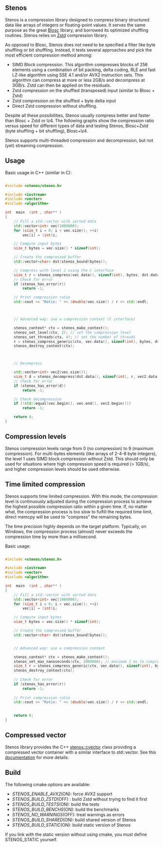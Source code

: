 Stenos
------

Stenos is a compression library designed to compress binary structured data like arrays of integers or floating-point values. It serves the same purpose as the great <a href="https://github.com/Blosc/c-blosc2/tree/main">Blosc</a> library, and borrowed its optimized shuffling routines. 
Stenos relies on <a href="https://github.com/facebook/Zstd">Zstd</a> compression library.

As opposed to Blosc, Stenos does not need to be specified a filter like byte shuffling or bit shuffling. Instead, it tests several approaches and pick the most efficient compression method among:
-	SIMD Block compression. This algorithm compresses blocks of 256 elements using a combination of bit packing, delta coding, RLE and fast LZ-like algorithm using SSE 4.1 and/or AVX2 instruction sets. This algorithm can compress at more or less 2GB/s and decompress at 3GB/s. Zstd can then be applied on the residuals.
-	Zstd compression on the shuffled (transposed) input (similar to Blosc + Zstd)
-	Zstd compression on the shuffled + byte delta input
-	Direct Zstd compression without shuffling.

Despite all these possibilities, Stenos usually compress better and faster than Blosc + Zstd or lz4. The following graphs show the compression ratio versus speed for different types of data and testing Stenos, Blosc+Zstd (byte shuffling + bit shuffling), Blosc+lz4.

Stenos supports multi-threaded compression and decompression, but not (yet) streaming compression.


Usage
-----

Basic usage in C++ (similar in C):

```cpp

#include <stenos/stenos.h>

#include <iostream>
#include <vector>
#include <algorithm>

int  main  (int , char** )
{
	// Fill a std::vector with sorted data
	std::vector<int> vec(1000000);
	for (size_t i = 0; i < vec.size(); ++i)
		vec[i] = (int)i;

	// Compute input bytes
	size_t bytes = vec.size() * sizeof(int);

	// Create the compressed buffer
	std::vector<char> dst(stenos_bound(bytes));

	// Compress with level 2 using the C interface
	size_t r = stenos_compress(vec.data(), sizeof(int), bytes, dst.data(), dst.size(), 2);
	// Check for error
	if (stenos_has_error(r))
		return -1;

	// Print compression ratio
	std::cout << "Ratio: " << (double)vec.size() / r << std::endl;



	// Advanced way: use a compression context (C interface)

	stenos_context* ctx = stenos_make_context();
	stenos_set_level(ctx, 2); // set the compression level
	stenos_set_threads(ctx, 4); // set the number of threads
	r = stenos_compress_generic(ctx, vec.data(), sizeof(int), bytes, dst.data(), dst.size());
	stenos_destroy_context(ctx);



	// Decompress

	std::vector<int> vec2(vec.size());
	size_t d = stenos_decompress(dst.data(), sizeof(int), r, vec2.data(), bytes);
	// Check for error
	if (stenos_has_error(d))
		return -1;

	// Check decompression
	if (!std::equal(vec.begin(), vec.end(), vec2.begin()))
		return -1;

	return 0;
}

```


Compression levels
------------------

Stenos compression levels range from 0 (no compression) to 9 (maximum compression).
For multi-bytes elements (like arrays of 2-4-8 byte integers), the level 1 uses SIMD block compression without Zstd. This should only be used for situations where high compression speed is required (> 1GB/s), and higher compression levels should be used otherwise.


Time limited compression
------------------------

Stenos supports time limited compression. With this mode, the compression level is continuously adjusted during the compression process to achieve the highest possible compression ratio within a given time.
If, no matter what, the compression process is too slow to fulfill the required time limit, direct memcpy will be used to "compress" the remaining bytes.

The time precision highly depends on the target platform. Typically, on Windows, the compression process (almost) never exceeds the compression time by more than a millisecond.

Basic usage:

```cpp

#include <stenos/stenos.h>

#include <iostream>
#include <vector>
#include <algorithm>

int  main  (int , char** )
{
	// Fill a std::vector with sorted data
	std::vector<int> vec(1000000);
	for (size_t i = 0; i < vec.size(); ++i)
		vec[i] = (int)i;

	// Compute input bytes
	size_t bytes = vec.size() * sizeof(int);

	// Create the compressed buffer
	std::vector<char> dst(stenos_bound(bytes));


	// Advanced way: use a compression context

	stenos_context* ctx = stenos_make_context();
	stenos_set_max_nanoseconds(ctx, 1000000); // maximum 1 ms to compress
	size_t r = stenos_compress_generic(ctx, vec.data(), sizeof(int), bytes, dst.data(), dst.size());
	stenos_destroy_context(ctx);
	
	// Check for error
	if (stenos_has_error(r))
		return -1;
		
	// Print compression ratio
	std::cout << "Ratio: " << (double)vec.size() / r << std::endl;

	
	return 0;
}

```


Compressed vector
-----------------

Stenos library provides the C++ [stenos::cvector](docs/cvector.md) class providing a compressed vector container with a similar interface to std::vector. See this [documentation](docs/cvector.md) for more details.


Build
-----

The following cmake options are available:
-	*STENOS_ENABLE_AVX2*(ON): force AVX2 support
-	*STENOS_BUILD_ZSTD*(OFF) : build Zstd without trying to find it first
-	*STENOS_BUILD_TESTS*(ON): build the tests
-	*STENOS_BUILD_BENCHS*(ON): build the benchmarks
-	*STENOS_NO_WARNINGS*(OFF): treat warnings as errors
-	*STENOS_BUILD_SHARED*(ON): build shared version of Stenos
-	*STENOS_BUILD_STATIC*(ON): build static version of Stenos

If you link with the static version without using cmake, you must define STENOS_STATIC yourself.
